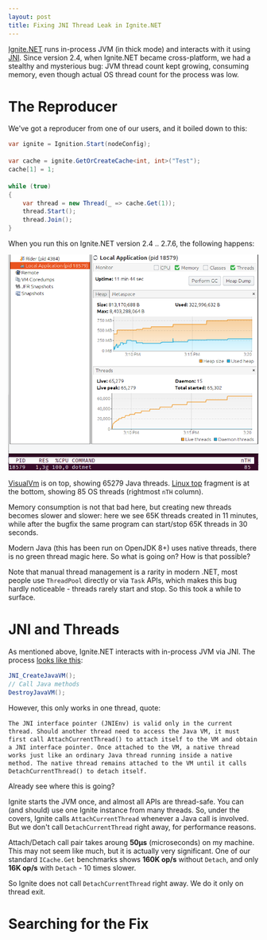 ```yaml
---
layout: post
title: Fixing JNI Thread Leak in Ignite.NET
---
```


[Ignite.NET](https://ignite.apache.org) runs in-process JVM (in thick mode) and interacts with it using [JNI](https://en.wikipedia.org/wiki/Java_Native_Interface). Since version 2.4, when Ignite.NET became cross-platform, we had a stealthy and mysterious bug: JVM thread count kept growing, consuming memory, even though actual OS thread count for the process was low.


# The Reproducer

We've got a reproducer from one of our users, and it boiled down to this:

```cs
var ignite = Ignition.Start(nodeConfig);

var cache = ignite.GetOrCreateCache<int, int>("Test");
cache[1] = 1;

while (true)
{
	var thread = new Thread(_ => cache.Get(1));
	thread.Start();
	thread.Join();
}
```

When you run this on Ignite.NET version 2.4 .. 2.7.6, the following happens:

![ignite logo](../images/jni-thread-leak.png)

[VisualVm](https://visualvm.github.io/) is on top, showing 65279 Java threads. [Linux top](https://linux.die.net/man/1/top) fragment is at the bottom, showing 85 OS threads (rightmost `nTH` column).

Memory consumption is not that bad here, but creating new threads becomes slower and slower: here we see 65K threads created in 11 minutes, while after the bugfix the same program can start/stop 65K threads in 30 seconds.

Modern Java (this has been run on OpenJDK 8+) uses native threads, there is no green thread magic here. So what is going on? How is that possible?

Note that manual thread management is a rarity in modern .NET, most people use `ThreadPool` directly or via `Task` APIs, which makes this bug hardly noticeable - threads rarely start and stop. So this took a while to surface.


# JNI and Threads

As mentioned above, Ignite.NET interacts with in-process JVM via JNI. The process [looks like this](https://docs.oracle.com/javase/8/docs/technotes/guides/jni/spec/invocation.html):

```cs
JNI_CreateJavaVM();
// Call Java methods
DestroyJavaVM();
```

However, this only works in one thread, quote:

```
The JNI interface pointer (JNIEnv) is valid only in the current thread. Should another thread need to access the Java VM, it must first call AttachCurrentThread() to attach itself to the VM and obtain a JNI interface pointer. Once attached to the VM, a native thread works just like an ordinary Java thread running inside a native method. The native thread remains attached to the VM until it calls DetachCurrentThread() to detach itself.
```

Already see where this is going?

Ignite starts the JVM once, and almost all APIs are thread-safe. You can (and should) use one Ignite instance from many threads. So, under the covers, Ignite calls `AttachCurrentThread` whenever a Java call is involved. But we don't call `DetachCurrentThread` right away, for performance reasons.


Attach/Detach call pair takes aroung **50μs** (microseconds) on my machine. This may not seem like much, but it is actually very significant. One of our standard `ICache.Get` benchmarks shows **160K op/s** without `Detach`, and only **16K op/s** with `Detach` - 10 times slower.

So Ignite does not call `DetachCurrentThread` right away. We do it only on thread exit.


# Searching for the Fix